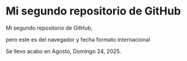 # Mi segundo repositorio de GitHub
Mi segundo repositorio de GitHub, 

  pero este es del navegador y fecha formato internacional 

Se llevo acabo en Agosto, Domingo 24, 2025.
